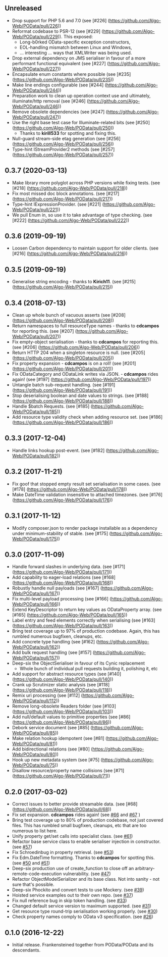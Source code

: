 Unreleased
----------
   * Drop support for PHP 5.6 and 7.0 (see [#226] (https://github.com/Algo-Web/POData/pull/226))
   * Reformat codebase to PSR-12 (see [#229] (https://github.com/Algo-Web/POData/pull/229)).
        This exposed:
        - Long-b0rked OData-specific exception constructors,
        - EOL-handling mismatch between Linux and Windows,
        - ... interesting ... ways that XMLWriter was being used.
   * Drop external dependency on JMS serialiser in favour of a more performant functional equivalent (see [#227] (https://github.com/Algo-Web/POData/pull/227))
   * Encapsulate enum constants where possible (see [#235] (https://github.com/Algo-Web/POData/pull/235))
   * Make line endings configurable (see [#244] (https://github.com/Algo-Web/POData/pull/244))
   * Preparation work to clean up operation context use and ultimately, illuminate/http removal (see [#246] (https://github.com/Algo-Web/POData/pull/246))
   * Remove obsolete dependencies (see [#247] (https://github.com/Algo-Web/POData/pull/247))
   * Use the right base test case for Illuminate-related bits (see [#250] (https://github.com/Algo-Web/POData/pull/250))
       - Thanks to **kirill533** for spotting and fixing this.
   * Null-guard stream-side etag generation (see [#256] (https://github.com/Algo-Web/POData/pull/256))
   * Type-hint IStreamProvider2 methods (see [#257] (https://github.com/Algo-Web/POData/pull/257))

0.3.7 (2020-03-13)
------------------
   * Make library more polyglot across PHP versions while fixing tests. (see [#218] (https://github.com/Algo-Web/POData/pull/218))
   * Fix most missed doc block annotations. (see [#217] (https://github.com/Algo-Web/POData/pull/217))
   * Type-hint IExpressionProvider. (see [#221] (https://github.com/Algo-Web/POData/pull/221))
   * We pull Enum in, so use it to take advantage of type checking. (see [#222] (https://github.com/Algo-Web/POData/pull/222))

0.3.6 (2019-09-19)
------------------
   * Loosen Carbon dependency to maintain support for older clients. (see [#216] (https://github.com/Algo-Web/POData/pull/216))

0.3.5 (2019-09-19)
------------------
   * Generalise string encoding - thanks to **Kirich11**. (see [#215] (https://github.com/Algo-Web/POData/pull/215))

0.3.4 (2018-07-13)
------------------
   * Clean up whole bunch of vacuous asserts (see [#208] (https://github.com/Algo-Web/POData/pull/208))
   * Return namespaces to full resourceType names - thanks to **cdcampos** for reporting this. (see [#207] (https://github.com/Algo-Web/POData/pull/207))
   * Fix empty-object serialisation - thanks to **cdcampos** for reporting this. (see [#206] (https://github.com/Algo-Web/POData/pull/206))
   * Return HTTP 204 when a singleton resource is null. (see [#205] (https://github.com/Algo-Web/POData/pull/205))
   * Fix property expansion - **cdcampos** is on a roll! (see [#201] (https://github.com/Algo-Web/POData/pull/201))
   * Fix ODataCategory and ODataLink writes via JSON. - **cdcampos** rides again! (see [#197] (https://github.com/Algo-Web/POData/pull/197))
   * Untangle batch sub-request handling. (see [#191] (https://github.com/Algo-Web/POData/pull/191))
   * Stop deserialising boolean and date values to strings. (see [#188] (https://github.com/Algo-Web/POData/pull/188))
   * Handle $batch Requests. (see [#185] (https://github.com/Algo-Web/POData/pull/185))
   * Add resource type validity check when adding resource set.  (see [#186] (https://github.com/Algo-Web/POData/pull/186))

0.3.3 (2017-12-04)
------------------
   * Handle links hookup post-event.  (see [#182] (https://github.com/Algo-Web/POData/pull/182))

0.3.2 (2017-11-21)
------------------
   * Fix goof that stopped empty result set serialisation in some cases.  (see [#178] (https://github.com/Algo-Web/POData/pull/178))
   * Make DateTime validation insensitive to attached timezones.  (see [#176] (https://github.com/Algo-Web/POData/pull/176))

0.3.1 (2017-11-12)
------------------
   * Modify composer.json to render package installable as a dependency under minimum-stability of stable.  (see [#175] (https://github.com/Algo-Web/POData/pull/175))

0.3.0 (2017-11-09)
------------------
   * Handle forward slashes in underlying data.  (see [#171] (https://github.com/Algo-Web/POData/pull/171))
   * Add capability to eager-load relations (see [#168] (https://github.com/Algo-Web/POData/pull/168))
   * Robustly handle null payloads (see [#167] (https://github.com/Algo-Web/POData/pull/167))
   * Fix multi-level payload processing (see [#166] (https://github.com/Algo-Web/POData/pull/166))
   * Extend KeyDescriptor to return key values as ODataProperty array.  (see [#165] (https://github.com/Algo-Web/POData/pull/165))
   * Label entry and feed elements correctly when serialising (see [#163] (https://github.com/Algo-Web/POData/pull/163))
   * Bring test coverage up to 97% of production codebase.  Again, this has rumbled numerous bugfixen, cleanups, etc.
   * Add concrete type handling (see [#162] (https://github.com/Algo-Web/POData/pull/162))
   * Add bulk request handling (see [#157] (https://github.com/Algo-Web/POData/pull/157))
   * Deep-six the ObjectSerialiser in favour of its Cynic replacement
        - Whole bunch of individual pull requests building it, polishing it, etc
   * Add support for abstract resource types (see [#140] (https://github.com/Algo-Web/POData/pull/140))
   * Crank up Scrutinizer static analysis (see [#118] (https://github.com/Algo-Web/POData/pull/118))
   * Remix uri processing (see [#112] (https://github.com/Algo-Web/POData/pull/112))
   * Remove long-obsolete Readers folder (see [#103] (https://github.com/Algo-Web/POData/pull/103))
   * Add null/default values to primitive properties (see [#86] (https://github.com/Algo-Web/POData/pull/86))
   * Debork service document (see [#85] (https://github.com/Algo-Web/POData/pull/85))
   * Make relation hookup idempotent (see [#81] (https://github.com/Algo-Web/POData/pull/81))
   * Add bidirectional relations (see [#80] (https://github.com/Algo-Web/POData/pull/80))
   * Hook up new metadata system (see [#75] (https://github.com/Algo-Web/POData/pull/75))
   * Disallow resource/property name collisions (see [#71] (https://github.com/Algo-Web/POData/pull/71))

0.2.0 (2017-03-02)
------------------
   * Correct issues to better provide streamable data.  (see [#68] (https://github.com/Algo-Web/POData/pull/68))
   * Fix set expansion.  **cdcampos** rides again!  (see [#66](https://github.com/Algo-Web/POData/issues/66) and [#67](https://github.com/Algo-Web/POData/pull/67) )
   * Bring test coverage up to 80% of production codebase, not just covered files.  This has rumbled small bugfixen, cleanups, etc that are too numerous to list here.
   * Unify property get/set calls into specialist class.  (see [#61](https://github.com/Algo-Web/POData/pull/61))
   * Refactor base service class to enable serialiser injection in constructor.  (see [#57](https://github.com/Algo-Web/POData/pull/57))
   * Fix Schroedinbug in property retrieval.  (see [#53](https://github.com/Algo-Web/POData/pull/53))
   * Fix Edm.DateTime formatting.  Thanks to **cdcampos** for spotting this.  (see [#50](https://github.com/Algo-Web/POData/issues/50) and [#51](https://github.com/Algo-Web/POData/pull/51))
   * Deep-six production use of create_function to close off an arbitrary-remote-code-execution vulnerability.  (see [#47](https://github.com/Algo-Web/POData/pull/47))
   * Refactor ObjectModelSerializer and its base class.  Not into sanity - not sure that's possible.
   * Deep-six Phockito and convert tests to use Mockery.  (see [#39](https://github.com/Algo-Web/POData/pull/39))
   * Hoisted service examples out to their own repo.  (see [#37](https://github.com/Algo-Web/POData/pull/37))
   * Fix null reference bug in skip token handling.  (see [#33](https://github.com/Algo-Web/POData/pull/33))
   * Changed default service version to maximum supported.  (see [#31](https://github.com/Algo-Web/POData/pull/31))
   * Get resource type round-trip serialisation working properly.  (see [#30](https://github.com/Algo-Web/POData/pull/30))
   * Check property names comply to OData v3 specification.  (see [#26](https://github.com/Algo-Web/POData/pull/26))


0.1.0 (2016-12-22)
------------------

   * Initial release.  Frankensteined together from POData/POData and its descendants.
